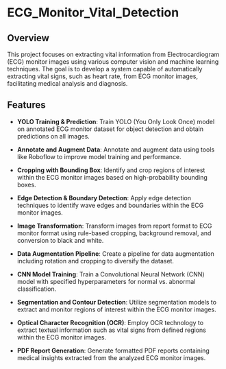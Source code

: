 # ECG_Monitor_Vital_Detection

## Overview

This project focuses on extracting vital information from Electrocardiogram (ECG) monitor images using various computer vision and machine learning techniques. The goal is to develop a system capable of automatically extracting vital signs, such as heart rate, from ECG monitor images, facilitating medical analysis and diagnosis.

## Features

- **YOLO Training & Prediction**: Train YOLO (You Only Look Once) model on annotated ECG monitor dataset for object detection and obtain predictions on all images.

- **Annotate and Augment Data**: Annotate and augment data using tools like Roboflow to improve model training and performance.

- **Cropping with Bounding Box**: Identify and crop regions of interest within the ECG monitor images based on high-probability bounding boxes.

- **Edge Detection & Boundary Detection**: Apply edge detection techniques to identify wave edges and boundaries within the ECG monitor images.

- **Image Transformation**: Transform images from report format to ECG monitor format using rule-based cropping, background removal, and conversion to black and white.

- **Data Augmentation Pipeline**: Create a pipeline for data augmentation including rotation and cropping to diversify the dataset.

- **CNN Model Training**: Train a Convolutional Neural Network (CNN) model with specified hyperparameters for normal vs. abnormal classification.

- **Segmentation and Contour Detection**: Utilize segmentation models to extract and monitor regions of interest within the ECG monitor images.

- **Optical Character Recognition (OCR)**: Employ OCR technology to extract textual information such as vital signs from defined regions within the ECG monitor images.

- **PDF Report Generation**: Generate formatted PDF reports containing medical insights extracted from the analyzed ECG monitor images.

